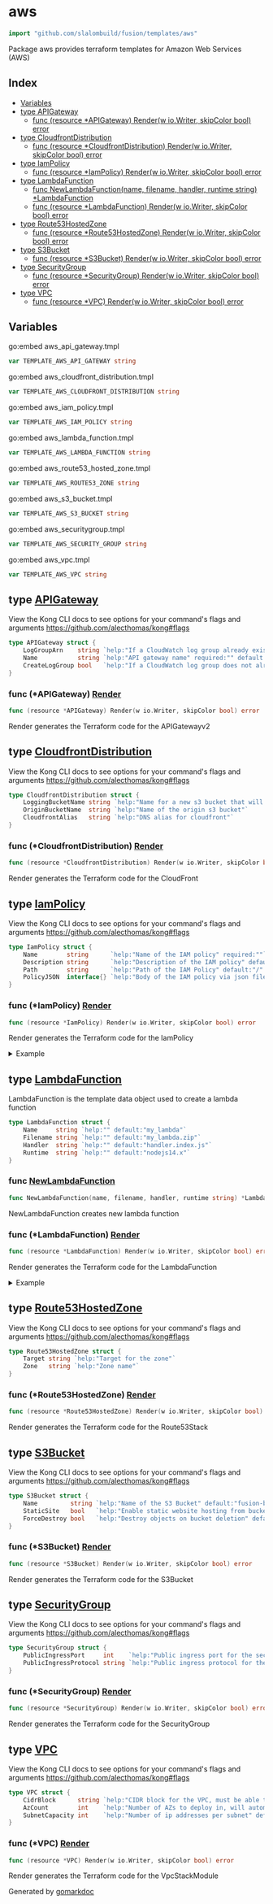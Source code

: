 <!-- Code generated by gomarkdoc. DO NOT EDIT -->

# aws

```go
import "github.com/slalombuild/fusion/templates/aws"
```

Package aws provides terraform templates for Amazon Web Services \(AWS\)

## Index

- [Variables](<#variables>)
- [type APIGateway](<#type-apigateway>)
  - [func (resource *APIGateway) Render(w io.Writer, skipColor bool) error](<#func-apigateway-render>)
- [type CloudfrontDistribution](<#type-cloudfrontdistribution>)
  - [func (resource *CloudfrontDistribution) Render(w io.Writer, skipColor bool) error](<#func-cloudfrontdistribution-render>)
- [type IamPolicy](<#type-iampolicy>)
  - [func (resource *IamPolicy) Render(w io.Writer, skipColor bool) error](<#func-iampolicy-render>)
- [type LambdaFunction](<#type-lambdafunction>)
  - [func NewLambdaFunction(name, filename, handler, runtime string) *LambdaFunction](<#func-newlambdafunction>)
  - [func (resource *LambdaFunction) Render(w io.Writer, skipColor bool) error](<#func-lambdafunction-render>)
- [type Route53HostedZone](<#type-route53hostedzone>)
  - [func (resource *Route53HostedZone) Render(w io.Writer, skipColor bool) error](<#func-route53hostedzone-render>)
- [type S3Bucket](<#type-s3bucket>)
  - [func (resource *S3Bucket) Render(w io.Writer, skipColor bool) error](<#func-s3bucket-render>)
- [type SecurityGroup](<#type-securitygroup>)
  - [func (resource *SecurityGroup) Render(w io.Writer, skipColor bool) error](<#func-securitygroup-render>)
- [type VPC](<#type-vpc>)
  - [func (resource *VPC) Render(w io.Writer, skipColor bool) error](<#func-vpc-render>)


## Variables

go:embed aws\_api\_gateway\.tmpl

```go
var TEMPLATE_AWS_API_GATEWAY string
```

go:embed aws\_cloudfront\_distribution\.tmpl

```go
var TEMPLATE_AWS_CLOUDFRONT_DISTRIBUTION string
```

go:embed aws\_iam\_policy\.tmpl

```go
var TEMPLATE_AWS_IAM_POLICY string
```

go:embed aws\_lambda\_function\.tmpl

```go
var TEMPLATE_AWS_LAMBDA_FUNCTION string
```

go:embed aws\_route53\_hosted\_zone\.tmpl

```go
var TEMPLATE_AWS_ROUTE53_ZONE string
```

go:embed aws\_s3\_bucket\.tmpl

```go
var TEMPLATE_AWS_S3_BUCKET string
```

go:embed aws\_securitygroup\.tmpl

```go
var TEMPLATE_AWS_SECURITY_GROUP string
```

go:embed aws\_vpc\.tmpl

```go
var TEMPLATE_AWS_VPC string
```

## type [APIGateway](<https://github.com/slalombuild/fusion/blob/main/templates/aws/aws_api_gateway.go#L18-L22>)

View the Kong CLI docs to see options for your command's flags and arguments https://github.com/alecthomas/kong#flags

```go
type APIGateway struct {
    LogGroupArn    string `help:"If a CloudWatch log group already exists, put its arn here" short:"a" xor:"LogGroupArn,CreateLogGroup" required:""`
    Name           string `help:"API gateway name" required:"" default:"Fusion API gateway"`
    CreateLogGroup bool   `help:"If a CloudWatch log group does not already exist, set this to true to create one" short:"c" xor:"LogGroupArn,CreateLogGroup" enum:"true,false" default:"true" required:""`
}
```

### func \(\*APIGateway\) [Render](<https://github.com/slalombuild/fusion/blob/main/templates/aws/aws_api_gateway.go#L25>)

```go
func (resource *APIGateway) Render(w io.Writer, skipColor bool) error
```

Render generates the Terraform code for the APIGatewayv2

## type [CloudfrontDistribution](<https://github.com/slalombuild/fusion/blob/main/templates/aws/aws_cloudfront_distribution.go#L18-L22>)

View the Kong CLI docs to see options for your command's flags and arguments https://github.com/alecthomas/kong#flags

```go
type CloudfrontDistribution struct {
    LoggingBucketName string `help:"Name for a new s3 bucket that will contain all cloudfront logs"`
    OriginBucketName  string `help:"Name of the origin s3 bucket"`
    CloudfrontAlias   string `help:"DNS alias for cloudfront"`
}
```

### func \(\*CloudfrontDistribution\) [Render](<https://github.com/slalombuild/fusion/blob/main/templates/aws/aws_cloudfront_distribution.go#L25>)

```go
func (resource *CloudfrontDistribution) Render(w io.Writer, skipColor bool) error
```

Render generates the Terraform code for the CloudFront

## type [IamPolicy](<https://github.com/slalombuild/fusion/blob/main/templates/aws/aws_iam_policy.go#L18-L23>)

View the Kong CLI docs to see options for your command's flags and arguments https://github.com/alecthomas/kong#flags

```go
type IamPolicy struct {
    Name        string      `help:"Name of the IAM policy" required:""`
    Description string      `help:"Description of the IAM policy" default:"" short:"d"`
    Path        string      `help:"Path of the IAM Policy" default:"/" short:"p"`
    PolicyJSON  interface{} `help:"Body of the IAM policy via json file" required:"" short:"j" type:"jsonfile"`
}
```

### func \(\*IamPolicy\) [Render](<https://github.com/slalombuild/fusion/blob/main/templates/aws/aws_iam_policy.go#L26>)

```go
func (resource *IamPolicy) Render(w io.Writer, skipColor bool) error
```

Render generates the Terraform code for the IamPolicy

<details><summary>Example</summary>
<p>

```go
{
	policy := &IamPolicy{
		Name:        "example-policy",
		Description: "A policy description",
		PolicyJSON: strings.TrimSpace(`{
			"Version": "2012-10-17",
			"Statement": [
				{
					"Effect": "Allow",
					"Action": [
						"ec2:AttachVolume",
						"ec2:DetachVolume"
					],
					"Resource": "arn:aws:ec2:*:*:instance/*",
					"Condition": {
						"StringEquals": {"aws:ResourceTag/Department": "Development"}
					}
				},
				{
					"Effect": "Allow",
					"Action": [
						"ec2:AttachVolume",
						"ec2:DetachVolume"
					],
					"Resource": "arn:aws:ec2:*:*:volume/*",
					"Condition": {
						"StringEquals": {"aws:ResourceTag/VolumeUser": "${aws:username}"}
					}
				}
			]
		}`),
	}

	err := policy.Render(os.Stdout, true)
	if err != nil {
		fmt.Println("failed to render policy", err)
		os.Exit(1)
	}
}
```

</p>
</details>

## type [LambdaFunction](<https://github.com/slalombuild/fusion/blob/main/templates/aws/aws_lambda_function.go#L16-L21>)

LambdaFunction is the template data object used to create a lambda function

```go
type LambdaFunction struct {
    Name     string `help:"" default:"my_lambda"`
    Filename string `help:"" default:"my_lambda.zip"`
    Handler  string `help:"" default:"handler.index.js"`
    Runtime  string `help:"" default:"nodejs14.x"`
}
```

### func [NewLambdaFunction](<https://github.com/slalombuild/fusion/blob/main/templates/aws/aws_lambda_function.go#L24>)

```go
func NewLambdaFunction(name, filename, handler, runtime string) *LambdaFunction
```

NewLambdaFunction creates new lambda function

### func \(\*LambdaFunction\) [Render](<https://github.com/slalombuild/fusion/blob/main/templates/aws/aws_lambda_function.go#L34>)

```go
func (resource *LambdaFunction) Render(w io.Writer, skipColor bool) error
```

Render generates the Terraform code for the LambdaFunction

<details><summary>Example</summary>
<p>

```go
{
	lambda := &LambdaFunction{
		Name:     "example-function",
		Runtime:  "node",
		Handler:  "handler.index",
		Filename: "index.js",
	}

	err := lambda.Render(os.Stdout, true)
	if err != nil {
		fmt.Println("failed to render lambda", err)
		os.Exit(1)
	}
}
```

</p>
</details>

## type [Route53HostedZone](<https://github.com/slalombuild/fusion/blob/main/templates/aws/aws_route53_hosted_zone.go#L18-L21>)

View the Kong CLI docs to see options for your command's flags and arguments https://github.com/alecthomas/kong#flags

```go
type Route53HostedZone struct {
    Target string `help:"Target for the zone"`
    Zone   string `help:"Zone name"`
}
```

### func \(\*Route53HostedZone\) [Render](<https://github.com/slalombuild/fusion/blob/main/templates/aws/aws_route53_hosted_zone.go#L24>)

```go
func (resource *Route53HostedZone) Render(w io.Writer, skipColor bool) error
```

Render generates the Terraform code for the Route53Stack

## type [S3Bucket](<https://github.com/slalombuild/fusion/blob/main/templates/aws/aws_s3_bucket.go#L18-L22>)

View the Kong CLI docs to see options for your command's flags and arguments https://github.com/alecthomas/kong#flags

```go
type S3Bucket struct {
    Name         string `help:"Name of the S3 Bucket" default:"fusion-bucket" required:"true"`
    StaticSite   bool   `help:"Enable static website hosting from bucket"`
    ForceDestroy bool   `help:"Destroy objects on bucket deletion" default:"false"`
}
```

### func \(\*S3Bucket\) [Render](<https://github.com/slalombuild/fusion/blob/main/templates/aws/aws_s3_bucket.go#L25>)

```go
func (resource *S3Bucket) Render(w io.Writer, skipColor bool) error
```

Render generates the Terraform code for the S3Bucket

## type [SecurityGroup](<https://github.com/slalombuild/fusion/blob/main/templates/aws/aws_securitygroup.go#L18-L21>)

View the Kong CLI docs to see options for your command's flags and arguments https://github.com/alecthomas/kong#flags

```go
type SecurityGroup struct {
    PublicIngressPort     int    `help:"Public ingress port for the security group"`
    PublicIngressProtocol string `help:"Public ingress protocol for the security group"`
}
```

### func \(\*SecurityGroup\) [Render](<https://github.com/slalombuild/fusion/blob/main/templates/aws/aws_securitygroup.go#L24>)

```go
func (resource *SecurityGroup) Render(w io.Writer, skipColor bool) error
```

Render generates the Terraform code for the SecurityGroup

## type [VPC](<https://github.com/slalombuild/fusion/blob/main/templates/aws/aws_vpc.go#L18-L22>)

View the Kong CLI docs to see options for your command's flags and arguments https://github.com/alecthomas/kong#flags

```go
type VPC struct {
    CidrBlock      string `help:"CIDR block for the VPC, must be able to accomodate all the hosts the AZs will have" default:"10.0.0.0/16"`
    AzCount        int    `help:"Number of AZs to deploy in, will automatically distribute across AZs in that region" default:"4"`
    SubnetCapacity int    `help:"Number of ip addresses per subnet" default:"256"`
}
```

### func \(\*VPC\) [Render](<https://github.com/slalombuild/fusion/blob/main/templates/aws/aws_vpc.go#L25>)

```go
func (resource *VPC) Render(w io.Writer, skipColor bool) error
```

Render generates the Terraform code for the VpcStackModule



Generated by [gomarkdoc](<https://github.com/princjef/gomarkdoc>)
